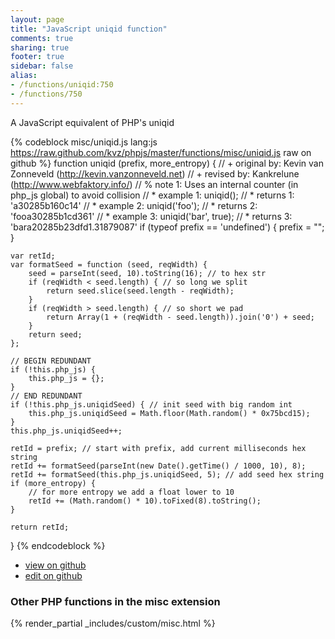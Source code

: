 ```yaml
---
layout: page
title: "JavaScript uniqid function"
comments: true
sharing: true
footer: true
sidebar: false
alias:
- /functions/uniqid:750
- /functions/750
---
```

<!-- Generated by Rakefile:build -->
A JavaScript equivalent of PHP's uniqid

{% codeblock misc/uniqid.js lang:js https://raw.github.com/kvz/phpjs/master/functions/misc/uniqid.js raw on github %}
function uniqid (prefix, more_entropy) {
    // +   original by: Kevin van Zonneveld (http://kevin.vanzonneveld.net)
    // +    revised by: Kankrelune (http://www.webfaktory.info/)
    // %        note 1: Uses an internal counter (in php_js global) to avoid collision
    // *     example 1: uniqid();
    // *     returns 1: 'a30285b160c14'
    // *     example 2: uniqid('foo');
    // *     returns 2: 'fooa30285b1cd361'
    // *     example 3: uniqid('bar', true);
    // *     returns 3: 'bara20285b23dfd1.31879087'
    if (typeof prefix == 'undefined') {
        prefix = "";
    }

    var retId;
    var formatSeed = function (seed, reqWidth) {
        seed = parseInt(seed, 10).toString(16); // to hex str
        if (reqWidth < seed.length) { // so long we split
            return seed.slice(seed.length - reqWidth);
        }
        if (reqWidth > seed.length) { // so short we pad
            return Array(1 + (reqWidth - seed.length)).join('0') + seed;
        }
        return seed;
    };

    // BEGIN REDUNDANT
    if (!this.php_js) {
        this.php_js = {};
    }
    // END REDUNDANT
    if (!this.php_js.uniqidSeed) { // init seed with big random int
        this.php_js.uniqidSeed = Math.floor(Math.random() * 0x75bcd15);
    }
    this.php_js.uniqidSeed++;

    retId = prefix; // start with prefix, add current milliseconds hex string
    retId += formatSeed(parseInt(new Date().getTime() / 1000, 10), 8);
    retId += formatSeed(this.php_js.uniqidSeed, 5); // add seed hex string
    if (more_entropy) {
        // for more entropy we add a float lower to 10
        retId += (Math.random() * 10).toFixed(8).toString();
    }

    return retId;
}
{% endcodeblock %}

 - [view on github](https://github.com/kvz/phpjs/blob/master/functions/misc/uniqid.js)
 - [edit on github](https://github.com/kvz/phpjs/edit/master/functions/misc/uniqid.js)

### Other PHP functions in the misc extension
{% render_partial _includes/custom/misc.html %}
